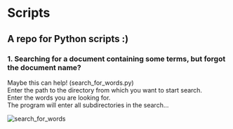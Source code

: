 # Scripts
## A repo for Python scripts :)

### 1. Searching for a document containing some terms, but forgot the document name?

Maybe this can help! (search_for_words.py)   
Enter the path to the directory from which you want to start search.  
Enter the words you are looking for.  
The program will enter all subdirectories in the search...  

![search_for_words](https://user-images.githubusercontent.com/24511950/45564312-53f10900-b850-11e8-9b44-5245ac974412.png)
